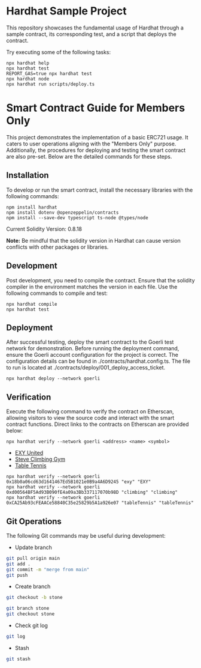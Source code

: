 # Hardhat Sample Project

This repository showcases the fundamental usage of Hardhat through a sample contract, its corresponding test, and a script that deploys the contract.

Try executing some of the following tasks:

```shell
npx hardhat help
npx hardhat test
REPORT_GAS=true npx hardhat test
npx hardhat node
npx hardhat run scripts/deploy.ts
```

# Smart Contract Guide for Members Only

This project demonstrates the implementation of a basic ERC721 usage. It caters to user operations aligning with the "Members Only" purpose. Additionally, the procedures for deploying and testing the smart contract are also pre-set. Below are the detailed commands for these steps.

## Installation

To develop or run the smart contract, install the necessary libraries with the following commands:

```shell
npm install hardhat
npm install dotenv @openzeppelin/contracts
npm install --save-dev typescript ts-node @types/node
```

Current Solidity Version: 0.8.18

**Note:** Be mindful that the solidity version in Hardhat can cause version conflicts with other packages or libraries.

## Development

Post development, you need to compile the contract. Ensure that the solidity compiler in the environment matches the version in each file. Use the following commands to compile and test:

```shell
npx hardhat compile
npx hardhat test
```

## Deployment

After successful testing, deploy the smart contract to the Goerli test network for demonstration. Before running the deployment command, ensure the Goerli account configuration for the project is correct. The configuration details can be found in ./contracts/hardhat.config.ts. The file to run is located at ./contracts/deploy/001_deploy_access_ticket.

```shell
npx hardhat deploy --network goerli
```

## Verification

Execute the following command to verify the contract on Etherscan, allowing visitors to view the source code and interact with the smart contract functions. Direct links to the contracts on Etherscan are provided below:

```shell
npx hardhat verify --network goerli <address> <name> <symbol>
```

- [EXY United](https://goerli.etherscan.io/address/0x18b0a06cd63d1641467Ed5B1021e0B9a4A6D9245#code)
- [Steve Climbing Gym](https://goerli.etherscan.io/address/0x18b0a06cd63d1641467Ed5B1021e0B9a4A6D9245#code)
- [Table Tennis](https://goerli.etherscan.io/address/0x18b0a06cd63d1641467Ed5B1021e0B9a4A6D9245#code)

```shell
npx hardhat verify --network goerli 0x18b0a06cd63d1641467Ed5B1021e0B9a4A6D9245 "exy" "EXY"
npx hardhat verify --network goerli 0xd00564BF5Ad93B090fE4a09a3Bb337117070b98D "climbing" "climbing"
npx hardhat verify --network goerli 0xCA25Ab93cFEAACe58840C35e25829b5A1a926e07 "tableTennis" "tableTennis"
```

## Git Operations

The following Git commands may be useful during development:

- Update branch

```sh
git pull origin main
git add .
git commit -m "merge from main"
git push
```

- Create branch

```sh
git checkout -b stone
```

```sh
git branch stone
git checkout stone
```

- Check git log

```sh
git log
```

- Stash

```sh
git stash
```
